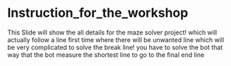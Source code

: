 # Instruction_for_the_workshop
This Slide will show the all details for the maze solver project! which will actually follow a line first time where there will be unwanted line which will be very complicated to solve the break line! you have to solve the bot that way that the bot measure the shortest line to go to the final end line
